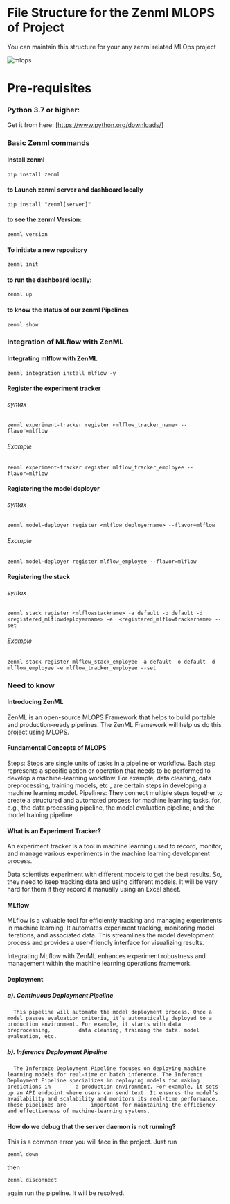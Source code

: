 # File Structure for the Zenml MLOPS of Project
You can maintain this structure for your any zenml related MLOps project

![mlops](https://github.com/Naveen3251/MLOPS_LapTop_Price_Predictor/assets/114800360/683401e2-779b-4947-b0fd-3e211d2667ef)

# Pre-requisites

### Python 3.7 or higher: 
Get it from here: [https://www.python.org/downloads/]

### Basic Zenml commands

#### Install zenml
```
pip install zenml
```

#### to Launch zenml server and dashboard locally
```
pip install "zenml[server]"
```

#### to see the zenml Version:
```
zenml version
```

#### To initiate a new repository
```
zenml init
```

#### to run the dashboard locally:
```
zenml up
```

#### to know the status of our zenml Pipelines
```
zenml show
```

### Integration of MLflow with ZenML

#### Integrating mlflow with ZenML
```
zenml integration install mlflow -y
```

#### Register the experiment tracker
###### syntax
```
zenml experiment-tracker register <mlflow_tracker_name> --flavor=mlflow
```
###### Example
```
zenml experiment-tracker register mlflow_tracker_employee --flavor=mlflow
```

#### Registering the model deployer
###### syntax
```
zenml model-deployer register <mlflow_deployername> --flavor=mlflow
```
###### Example
```
zenml model-deployer register mlflow_employee --flavor=mlflow
```

#### Registering the stack
###### syntax
```
zenml stack register <mlflowstackname> -a default -o default -d <registered_mlflowdeployername> -e  <registered_mlflowtrackername> --set
```
###### Example
```
zenml stack register mlflow_stack_employee -a default -o default -d mlflow_employee -e mlflow_tracker_employee --set
```
### Need to know
#### Introducing ZenML
ZenML is an open-source MLOPS Framework that helps to build portable and production-ready pipelines. The ZenML Framework will help us do this project using MLOPS.

#### Fundamental Concepts of MLOPS
Steps: Steps are single units of tasks in a pipeline or workflow. Each step represents a specific action or operation that needs to be performed to develop a machine-learning workflow. For example, data cleaning, data preprocessing, training models, etc., are certain steps in developing a machine learning model.
Pipelines: They connect multiple steps together to create a structured and automated process for machine learning tasks. for, e.g., the data processing pipeline, the model evaluation pipeline, and the model training pipeline.

#### What is an Experiment Tracker?
An experiment tracker is a tool in machine learning used to record, monitor, and manage various experiments in the machine learning development process.

Data scientists experiment with different models to get the best results. So, they need to keep tracking data and using different models. It will be very hard for them if they record it manually using an Excel sheet.

#### MLflow
MLflow is a valuable tool for efficiently tracking and managing experiments in machine learning. It automates experiment tracking, monitoring model iterations, and associated data. This streamlines the model development process and provides a user-friendly interface for visualizing results.

Integrating MLflow with ZenML enhances experiment robustness and management within the machine learning operations framework.

#### Deployment
  ##### a). Continuous Deployment Pipeline

      This pipeline will automate the model deployment process. Once a model passes evaluation criteria, it’s automatically deployed to a production environment. For example, it starts with data preprocessing,         data cleaning, training the data, model evaluation, etc.

  ##### b). Inference Deployment Pipeline

      The Inference Deployment Pipeline focuses on deploying machine learning models for real-time or batch inference. The Inference Deployment Pipeline specializes in deploying models for making predictions in        a production environment. For example, it sets up an API endpoint where users can send text. It ensures the model’s availability and scalability and monitors its real-time performance. These pipelines are        important for maintaining the efficiency and effectiveness of machine-learning systems.

#### How do we debug that the server daemon is not running?
This is a common error you will face in the project. Just run
```
zenml down
```
then
```
zenml disconnect
```
again run the pipeline. It will be resolved.
